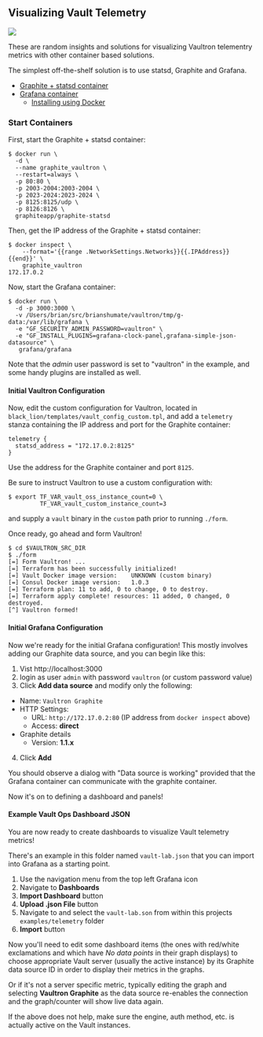 ## Visualizing Vault Telemetry

![](https://github.com/brianshumate/vaultron/blob/master/share/metrics.png?raw=true)

These are random insights and solutions for visualizing Vaultron telementry metrics with other container based solutions.

The simplest off-the-shelf solution is to use statsd, Graphite and Grafana.

- [Graphite + statsd container](https://github.com/graphite-project/docker-graphite-statsd)
- [Grafana container](https://hub.docker.com/r/grafana/grafana/)
  - [Installing using Docker](http://docs.grafana.org/installation/docker/)

### Start Containers

First, start the Graphite + statsd container:

```
$ docker run \
  -d \
  --name graphite_vaultron \
  --restart=always \
  -p 80:80 \
  -p 2003-2004:2003-2004 \
  -p 2023-2024:2023-2024 \
  -p 8125:8125/udp \
  -p 8126:8126 \
  graphiteapp/graphite-statsd
```

Then, get the IP address of the Graphite + statsd container:

```
$ docker inspect \
    --format='{{range .NetworkSettings.Networks}}{{.IPAddress}}{{end}}' \
    graphite_vaultron
172.17.0.2
```

Now, start the Grafana container:

```
$ docker run \
  -d -p 3000:3000 \
  -v /Users/brian/src/brianshumate/vaultron/tmp/g-data:/var/lib/grafana \
  -e "GF_SECURITY_ADMIN_PASSWORD=vaultron" \
  -e "GF_INSTALL_PLUGINS=grafana-clock-panel,grafana-simple-json-datasource" \
   grafana/grafana
```

Note that the *admin* user password is set to "vaultron" in the example, and some handy plugins are installed as well.

#### Initial Vaultron Configuration

Now, edit the custom configuration for Vaultron, located in `black_lion/templates/vault_config_custom.tpl`, and add a `telemetry` stanza containing the IP address and port for the Graphite container:

```
telemetry {
  statsd_address = "172.17.0.2:8125"
}
```

Use the address for the Graphite container and port `8125`.

Be sure to instruct Vaultron to use a custom configuration with:

```
$ export TF_VAR_vault_oss_instance_count=0 \
         TF_VAR_vault_custom_instance_count=3
```

and supply a `vault` binary in the `custom` path prior to running `./form`.

Once ready, go ahead and form Vaultron!

```
$ cd $VAULTRON_SRC_DIR
$ ./form
[=] Form Vaultron! ...
[=] Terraform has been successfully initialized!
[=] Vault Docker image version:    UNKNOWN (custom binary)
[=] Consul Docker image version:   1.0.3
[=] Terraform plan: 11 to add, 0 to change, 0 to destroy.
[=] Terraform apply complete! resources: 11 added, 0 changed, 0 destroyed.
[^] Vaultron formed!
```

#### Initial Grafana Configuration

Now we're ready for the initial Grafana configuration! This mostly involves adding our Graphite data source, and you can begin like this:

1. Vist http://localhost:3000
2. login as user `admin` with password `vaultron` (or custom password value)
3. Click **Add data source** and modify only the following:
  - Name: `Vaultron Graphite`
  - HTTP Settings:
    - URL: `http://172.17.0.2:80` (IP address from `docker inspect` above)
    - Access: **direct**
  - Graphite details
    - Version: **1.1.x**
4. Click **Add**

You should observe a dialog with "Data source is working" provided that the Grafana container can communicate with the graphite container.

Now it's on to defining a dashboard and panels!

#### Example Vault Ops Dashboard JSON

You are now ready to create dashboards to visualize Vault telemetry metrics!

There's an example in this folder named `vault-lab.json` that you can import into Grafana as a starting point.

1. Use the navigation menu from the top left Grafana icon
2. Navigate to **Dashboards**
3. **Import Dashboard** button
4. **Upload .json File** button
5. Navigate to and select the `vault-lab.son` from within this projects `examples/telemetry` folder
6. **Import** button

Now you'll need to edit some dashboard items (the ones with red/white exclamations and which have *No data points* in their graph displays) to choose appropriate Vault server (usually the active instance) by its Graphite data source ID in order to display their metrics in the graphs.

Or if it's not a server specific metric, typically editing the graph and selecting **Vaultron Graphite** as the data source re-enables the connection and the graph/counter will show live data again.

If the above does not help, make sure the engine, auth method, etc. is actually active on the Vault instances.

